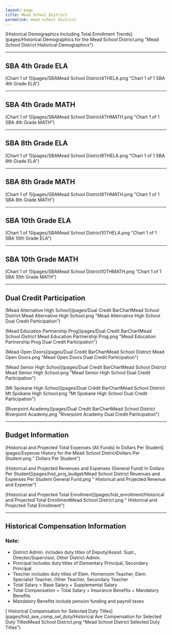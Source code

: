 ```yaml
---
layout: page
title: Mead School District
permalink: mead school district
---
```



[Historical Demographics Including Total Enrollment Trends](pages/Historical Demographics for the Mead School District.png "Mead School District Historical Demographics")

___

## SBA 4th Grade ELA

[Chart 1 of 1](pages/SBAMead School District4THELA.png "Chart 1 of 1 SBA 4th Grade ELA")


___

## SBA 4th Grade MATH

[Chart 1 of 1](pages/SBAMead School District4THMATH.png "Chart 1 of 1 SBA 4th Grade MATH")


___

## SBA 8th Grade ELA

[Chart 1 of 1](pages/SBAMead School District8THELA.png "Chart 1 of 1 SBA 8th Grade ELA")


___

## SBA 8th Grade MATH

[Chart 1 of 1](pages/SBAMead School District8THMATH.png "Chart 1 of 1 SBA 8th Grade MATH")


___

## SBA 10th Grade ELA

[Chart 1 of 1](pages/SBAMead School District10THELA.png "Chart 1 of 1 SBA 10th Grade ELA")


___

## SBA 10th Grade MATH

[Chart 1 of 1](pages/SBAMead School District10THMATH.png "Chart 1 of 1 SBA 10th Grade MATH")


___

## Dual Credit Participation

[Mead Alternative High School](pages/Dual Credit BarChartMead School District Mead Alternative High School.png "Mead Alternative High School Dual Credit Participation")

[Mead Education Partnership Prog](pages/Dual Credit BarChartMead School District Mead Education Partnership Prog.png "Mead Education Partnership Prog Dual Credit Participation")

[Mead Open Doors](pages/Dual Credit BarChartMead School District Mead Open Doors.png "Mead Open Doors Dual Credit Participation")

[Mead Senior High School](pages/Dual Credit BarChartMead School District Mead Senior High School.png "Mead Senior High School Dual Credit Participation")

[Mt Spokane High School](pages/Dual Credit BarChartMead School District Mt Spokane High School.png "Mt Spokane High School Dual Credit Participation")

[Riverpoint Academy](pages/Dual Credit BarChartMead School District Riverpoint Academy.png "Riverpoint Academy Dual Credit Participation")


___

## Budget Information

[Historical and Projected Total Expenses (All Funds) In Dollars Per Student](pages/Expense History for the Mead School DistrictDollars Per Student.png " Dollars Per Student")

[Historical and Projected Revenues and Expenses (General Fund) In Dollars Per Student](pages/hist_proj_budget/Mead School District Revenues and Expenses Per Student General Fund.png " Historical and Projected Revenue and Expense")

[Historical and Projected Total Enrollment](pages/hist_enrollment/Historical and Projected Total EnrollmentMead School District.png " Historical and Projected Total Enrollment")


___

## Historical Compensation Information
### Note:
- District Admin. includes duty titles of Deputy/Assist. Supt., Director/Supervisor, Other District Admin.
- Principal includes duty titles of Elementary Principal, Secondary Principal
- Teacher includes duty titles of Elem. Homeroom Teacher, Elem. Specialist Teacher, Other Teacher, Secondary Teacher
- Total Salary = Base Salary + Supplemental Salary
- Total Compensation = Total Salary + Insurance Benefits + Mandatory Benefits
- Mandatory Benefits include pension funding and payroll taxes

[ Historical Compensation for Selected Duty Titles](pages/hist_ave_comp_sel_duty/Historical Ave Compensation for Selected Duty TitlesMead School District.png "Mead School District Selected Duty Titles")

